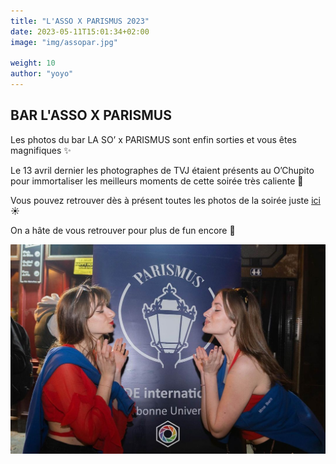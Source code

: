 ```yaml
---
title: "L'ASSO X PARISMUS 2023"
date: 2023-05-11T15:01:34+02:00
image: "img/assopar.jpg"

weight: 10
author: "yoyo"
---
```


## BAR L'ASSO X PARISMUS

Les photos du bar LA SO’ x PARISMUS sont enfin sorties et vous êtes magnifiques ✨

Le 13 avril dernier les photographes de TVJ étaient présents au O’Chupito pour immortaliser les meilleurs moments de cette soirée très caliente 💃

Vous pouvez retrouver dès à présent toutes les photos de la soirée juste [ici](https://www.facebook.com/media/set/?set=a.1142692033297608&type=3) ☀️

On a hâte de vous retrouver pour plus de fun encore 🥰

![](imagepost/fotoasso.jpg)
